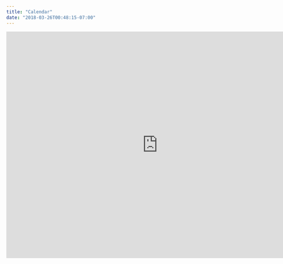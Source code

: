 ```yaml
---
title: "Calendar"
date: "2018-03-26T00:48:15-07:00"
---
```




<iframe src="https://calendar.google.com/calendar/b/1/embed?title=Class%201EE%202017-2018%20Calendar&amp;height=600&amp;wkst=1&amp;bgcolor=%23FFFFFF&amp;src=europa.ee.2016%40gmail.com&amp;color=%231B887A&amp;src=dcif8bv8l4l7niguafbr7ruikoh9eqj1%40import.calendar.google.com&amp;color=%23AB8B00&amp;ctz=Europe%2FLondon" style="border-width:0" width="800" height="600" frameborder="0" scrolling="no"></iframe>